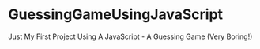 # GuessingGameUsingJavaScript
Just My First Project Using A JavaScript - A Guessing Game (Very Boring!)
